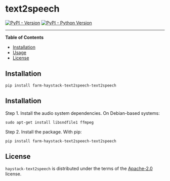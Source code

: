 # text2speech

[![PyPI - Version](https://img.shields.io/pypi/v/farm-haystack-text2speech.svg)](https://pypi.org/project/farm-haystack-text2speech)
[![PyPI - Python Version](https://img.shields.io/pypi/pyversions/farm-haystack-text2speech.svg)](https://pypi.org/project/farm-haystack-text2speech)

---

**Table of Contents**

- [Installation](#installation)
- [Usage](#usage)
- [License](#license)

## Installation

```console
pip install farm-haystack-text2speech-text2speech
```

## Installation

Step 1. Install the audio system dependencies. On Debian-based systems:

```console
sudo apt-get install libsndfile1 ffmpeg
```

Step 2. Install the package. With pip:

```console
pip install farm-haystack-text2speech-text2speech
```

## License

`haystack-text2speech` is distributed under the terms of the [Apache-2.0](https://spdx.org/licenses/Apache-2.0.html) license.
